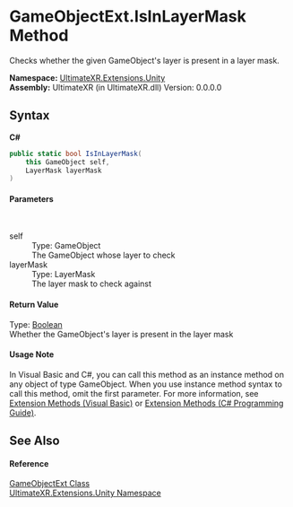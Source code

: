 # GameObjectExt.IsInLayerMask Method 
 

Checks whether the given GameObject's layer is present in a layer mask.

**Namespace:**&nbsp;<a href="N_UltimateXR_Extensions_Unity">UltimateXR.Extensions.Unity</a><br />**Assembly:**&nbsp;UltimateXR (in UltimateXR.dll) Version: 0.0.0.0

## Syntax

**C#**<br />
``` C#
public static bool IsInLayerMask(
	this GameObject self,
	LayerMask layerMask
)
```


#### Parameters
&nbsp;<dl><dt>self</dt><dd>Type: GameObject<br />The GameObject whose layer to check</dd><dt>layerMask</dt><dd>Type: LayerMask<br />The layer mask to check against</dd></dl>

#### Return Value
Type: <a href="https://docs.microsoft.com/dotnet/api/system.boolean" target="_blank" rel="noopener noreferrer">Boolean</a><br />Whether the GameObject's layer is present in the layer mask

#### Usage Note
In Visual Basic and C#, you can call this method as an instance method on any object of type GameObject. When you use instance method syntax to call this method, omit the first parameter. For more information, see <a href="https://docs.microsoft.com/dotnet/visual-basic/programming-guide/language-features/procedures/extension-methods" target="_blank" rel="noopener noreferrer">Extension Methods (Visual Basic)</a> or <a href="https://docs.microsoft.com/dotnet/csharp/programming-guide/classes-and-structs/extension-methods" target="_blank" rel="noopener noreferrer">Extension Methods (C# Programming Guide)</a>.

## See Also


#### Reference
<a href="T_UltimateXR_Extensions_Unity_GameObjectExt">GameObjectExt Class</a><br /><a href="N_UltimateXR_Extensions_Unity">UltimateXR.Extensions.Unity Namespace</a><br />